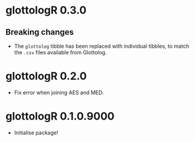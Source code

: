 # glottologR 0.3.0

## Breaking changes

* The `glottolog` tibble has been replaced with individual tibbles, to match the `.csv` files available from Glottolog.



# glottologR 0.2.0

* Fix error when joining AES and MED.


# glottologR 0.1.0.9000

* Initialise package!
